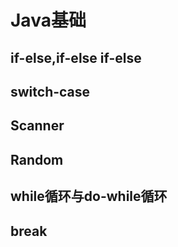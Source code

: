 # Java基础

## if-else,if-else if-else

## switch-case

## Scanner

## Random

## while循环与do-while循环

## break